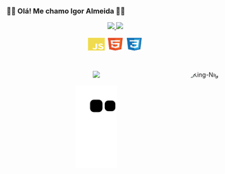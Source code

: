 ### 👾👾 Olá! Me chamo Igor Almeida 👾👾

<div align="center">
  <a href="https://github.com/n0xxe">
    <img height="150em" src="https://github-readme-stats.vercel.app/api?username=n0xxe&count_private=true&include_all_commits=true&show_icons=true&theme=tokyonight&hide_border=false&show_owner=true"/>
    <img height="150em" src="https://github-readme-stats.vercel.app/api/top-langs/?username=n0xxe&theme=tokyonight&hide_border=false&&layout=compact"/>
  </a>
</div>

<div align="center" valign="top"><br>
  <img align="center" alt="Js" height="30" width="40" src="https://raw.githubusercontent.com/devicons/devicon/master/icons/javascript/javascript-plain.svg">
  <img align="center" alt="HTML" height="30" width="40" src="https://raw.githubusercontent.com/devicons/devicon/master/icons/html5/html5-original.svg">
  <img align="center" alt="CSS" height="30" width="40" src="https://raw.githubusercontent.com/devicons/devicon/master/icons/css3/css3-original.svg">
  <!-- <img align="center" alt="Java" height="30" width="40" src="https://cdn.jsdelivr.net/gh/devicons/devicon/icons/java/java-original.svg"> -->
</div><br>

  ##
  <img align="right" alt="King-Night" height="150" style="border-radius:50px;" src="https://64.media.tumblr.com/2c33f4e6e264cad6fe5b2695cb30472d/66017b3acf2b1d6f-2e/s400x600/a2eff960ffdba073a3bcd204aaae5d02746e3f9e.gifv"><div align="center">
  
  <!-- <a href="https://www.instagram.com/bornsleepy.z/" target="_blank"><img src="https://img.shields.io/badge/-Instagram-%23E4405F?style=for-the-badge&logo=instagram&logoColor=white" target="_blank"></a> -->
  <a href="mailto:igor77alme@outlook.com"><img src="https://img.shields.io/badge/Microsoft_Outlook-0078D4?style=for-the-badge&logo=microsoft-outlook&logoColor=white"></a>
  <!--<a href="https://steamcommunity.com/profiles/76561199053897539/" target="_blank"><img src="https://img.shields.io/badge/steam-%23000000.svg?style=for-the-badge&logo=steam&logoColor=white" target="_blank"></a>
    <a href="https://www.behance.net/igoralmeida31" target="_blank"><img src="https://img.shields.io/badge/Behance-1769ff?style=for-the-badge&logo=behance&logoColor=white" target="_blank"></a> -->
  
  
  
  ![Snake animation](https://github.com/n0xxe/n0xxe/blob/output/github-contribution-grid-snake.svg)
